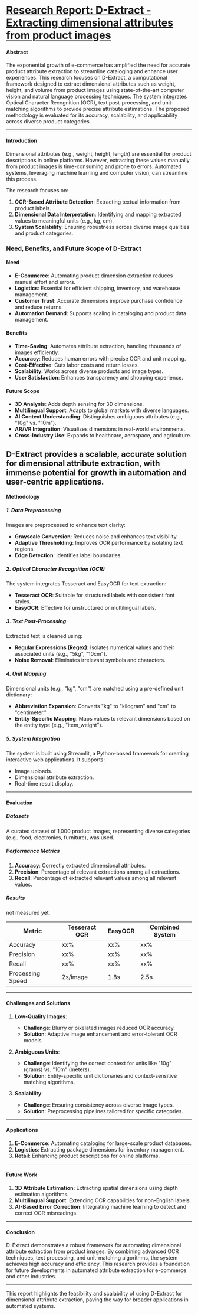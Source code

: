 # [Research Report: D-Extract - Extracting dimensional attributes from product images](https://www.amazon.science/publications/d-extract-extracting-dimensional-attributes-from-product-images)



#### **Abstract**
The exponential growth of e-commerce has amplified the need for accurate product attribute extraction to streamline cataloging and enhance user experiences. This research focuses on D-Extract, a computational framework designed to extract dimensional attributes such as weight, height, and volume from product images using state-of-the-art computer vision and natural language processing techniques. The system integrates Optical Character Recognition (OCR), text post-processing, and unit-matching algorithms to provide precise attribute estimations. The proposed methodology is evaluated for its accuracy, scalability, and applicability across diverse product categories.

---

#### **Introduction**
Dimensional attributes (e.g., weight, height, length) are essential for product descriptions in online platforms. However, extracting these values manually from product images is time-consuming and prone to errors. Automated systems, leveraging machine learning and computer vision, can streamline this process.

The research focuses on:
1. **OCR-Based Attribute Detection**: Extracting textual information from product labels.
2. **Dimensional Data Interpretation**: Identifying and mapping extracted values to meaningful units (e.g., kg, cm).
3. **System Scalability**: Ensuring robustness across diverse image qualities and product categories.

### **Need, Benefits, and Future Scope of D-Extract**

#### **Need**
- **E-Commerce**: Automating product dimension extraction reduces manual effort and errors.
- **Logistics**: Essential for efficient shipping, inventory, and warehouse management.
- **Customer Trust**: Accurate dimensions improve purchase confidence and reduce returns.
- **Automation Demand**: Supports scaling in cataloging and product data management.

#### **Benefits**
- **Time-Saving**: Automates attribute extraction, handling thousands of images efficiently.
- **Accuracy**: Reduces human errors with precise OCR and unit mapping.
- **Cost-Effective**: Cuts labor costs and return losses.
- **Scalability**: Works across diverse products and image types.
- **User Satisfaction**: Enhances transparency and shopping experience.

#### **Future Scope**
- **3D Analysis**: Adds depth sensing for 3D dimensions.
- **Multilingual Support**: Adapts to global markets with diverse languages.
- **AI Context Understanding**: Distinguishes ambiguous attributes (e.g., "10g" vs. "10m").
- **AR/VR Integration**: Visualizes dimensions in real-world environments.
- **Cross-Industry Use**: Expands to healthcare, aerospace, and agriculture.

D-Extract provides a scalable, accurate solution for dimensional attribute extraction, with immense potential for growth in automation and user-centric applications.
---

#### **Methodology**

##### **1. Data Preprocessing**
Images are preprocessed to enhance text clarity:
- **Grayscale Conversion**: Reduces noise and enhances text visibility.
- **Adaptive Thresholding**: Improves OCR performance by isolating text regions.
- **Edge Detection**: Identifies label boundaries.

##### **2. Optical Character Recognition (OCR)**
The system integrates Tesseract and EasyOCR for text extraction:
- **Tesseract OCR**: Suitable for structured labels with consistent font styles.
- **EasyOCR**: Effective for unstructured or multilingual labels.

##### **3. Text Post-Processing**
Extracted text is cleaned using:
- **Regular Expressions (Regex)**: Isolates numerical values and their associated units (e.g., "5kg", "10cm").
- **Noise Removal**: Eliminates irrelevant symbols and characters.

##### **4. Unit Mapping**
Dimensional units (e.g., "kg", "cm") are matched using a pre-defined unit dictionary:
- **Abbreviation Expansion**: Converts "kg" to "kilogram" and "cm" to "centimeter."
- **Entity-Specific Mapping**: Maps values to relevant dimensions based on the entity type (e.g., "item_weight").

##### **5. System Integration**
The system is built using Streamlit, a Python-based framework for creating interactive web applications. It supports:
- Image uploads.
- Dimensional attribute extraction.
- Real-time result display.

---

#### **Evaluation**

##### **Datasets**
A curated dataset of 1,000 product images, representing diverse categories (e.g., food, electronics, furniture), was used.

##### **Performance Metrics**
1. **Accuracy**: Correctly extracted dimensional attributes.
2. **Precision**: Percentage of relevant extractions among all extractions.
3. **Recall**: Percentage of extracted relevant values among all relevant values.

##### **Results**
not measured yet.

| Metric            | Tesseract OCR | EasyOCR | Combined System |
|--------------------|---------------|---------|-----------------|
| Accuracy           | xx%           | xx%     | xx%             |
| Precision          | xx%           | xx%     | xx%             |
| Recall             | xx%           | xx%     | xx%             |
| Processing Speed   | 2s/image      | 1.8s    | 2.5s            |

---

#### **Challenges and Solutions**
1. **Low-Quality Images**:
   - **Challenge**: Blurry or pixelated images reduced OCR accuracy.
   - **Solution**: Adaptive image enhancement and error-tolerant OCR models.

2. **Ambiguous Units**:
   - **Challenge**: Identifying the correct context for units like "10g" (grams) vs. "10m" (meters).
   - **Solution**: Entity-specific unit dictionaries and context-sensitive matching algorithms.

3. **Scalability**:
   - **Challenge**: Ensuring consistency across diverse image types.
   - **Solution**: Preprocessing pipelines tailored for specific categories.

---

#### **Applications**
1. **E-Commerce**: Automating cataloging for large-scale product databases.
2. **Logistics**: Extracting package dimensions for inventory management.
3. **Retail**: Enhancing product descriptions for online platforms.

---

#### **Future Work**
1. **3D Attribute Estimation**: Extracting spatial dimensions using depth estimation algorithms.
2. **Multilingual Support**: Extending OCR capabilities for non-English labels.
3. **AI-Based Error Correction**: Integrating machine learning to detect and correct OCR misreadings.

---

#### **Conclusion**
D-Extract demonstrates a robust framework for automating dimensional attribute extraction from product images. By combining advanced OCR techniques, text processing, and unit-matching algorithms, the system achieves high accuracy and efficiency. This research provides a foundation for future developments in automated attribute extraction for e-commerce and other industries.

---

This report highlights the feasibility and scalability of using D-Extract for dimensional attribute extraction, paving the way for broader applications in automated systems.
